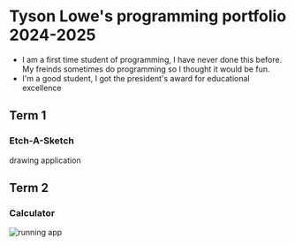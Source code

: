 # Tyson Lowe's programming portfolio 2024-2025
* I am a first time student of programming, I have never done this before. My freinds sometimes do programming so I thought it would be fun. 
* I'm a good student, I got the president's award for educational excellence

## Term 1
### Etch-A-Sketch
drawing application 
## Term 2
### Calculator
![running app]()
